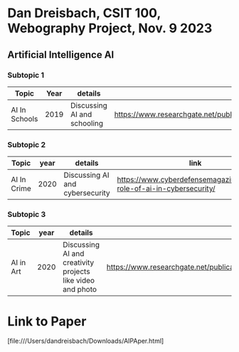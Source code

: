 # Dan Dreisbach, CSIT 100, Webography Project, Nov. 9 2023
## Artificial Intelligence AI
### Subtopic 1
| Topic | Year | details | link |
|-------|------|---------|------|
| AI In Schools | 2019 | Discussing AI and schooling | https://www.researchgate.net/publication/332180327_Artificial_Intelligence_in_Education_Promise_and_Implications_for_Teaching_and_Learning |

### Subtopic 2
| Topic | year | details | link |  
|-------|------|---------|------|
| AI In Crime  | 2020 | Discussing AI and cybersecurity | https://www.cyberdefensemagazine.com/the-role-of-ai-in-cybersecurity/ |

### Subtopic 3
| Topic | year | details | link |
|-------|------|---------|------|
| AI in Art | 2020 | Discussing AI and creativity projects like video and photo | https://www.researchgate.net/publication/357587491_AI_Video_Editing_a_Survey |
# Link to Paper
[file:///Users/dandreisbach/Downloads/AIPAper.html]
